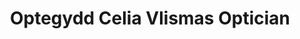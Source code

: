 ---
title: "Optegydd Celia Vlismas Optician"
url: /castell-newydd-emlyn-newcastle-emlyn/optegydd-celia-vlismas-optician/
shop: Optiker
---
